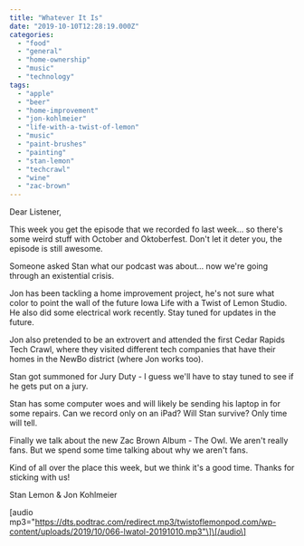 ```yaml
---
title: "Whatever It Is"
date: "2019-10-10T12:28:19.000Z"
categories: 
  - "food"
  - "general"
  - "home-ownership"
  - "music"
  - "technology"
tags: 
  - "apple"
  - "beer"
  - "home-improvement"
  - "jon-kohlmeier"
  - "life-with-a-twist-of-lemon"
  - "music"
  - "paint-brushes"
  - "painting"
  - "stan-lemon"
  - "techcrawl"
  - "wine"
  - "zac-brown"
---
```


Dear Listener,

This week you get the episode that we recorded fo last week… so there's some weird stuff with October and Oktoberfest. Don't let it deter you, the episode is still awesome.

Someone asked Stan what our podcast was about… now we're going through an existential crisis.

Jon has been tackling a home improvement project, he's not sure what color to point the wall of the future Iowa Life with a Twist of Lemon Studio. He also did some electrical work recently. Stay tuned for updates in the future.

Jon also pretended to be an extrovert and attended the first Cedar Rapids Tech Crawl, where they visited different tech companies that have their homes in the NewBo district (where Jon works too).

Stan got summoned for Jury Duty - I guess we'll have to stay tuned to see if he gets put on a jury.

Stan has some computer woes and will likely be sending his laptop in for some repairs. Can we record only on an iPad? Will Stan survive? Only time will tell.

Finally we talk about the new Zac Brown Album - The Owl. We aren't really fans. But we spend some time talking about why we aren't fans.

Kind of all over the place this week, but we think it's a good time. Thanks for sticking with us!

Stan Lemon & Jon Kohlmeier

\[audio mp3="https://dts.podtrac.com/redirect.mp3/twistoflemonpod.com/wp-content/uploads/2019/10/066-lwatol-20191010.mp3"\]\[/audio\]
